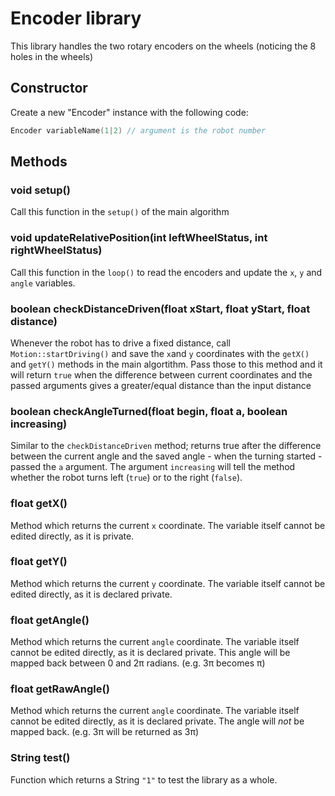 # Encoder library
This library handles the two rotary encoders on the wheels (noticing the 8 holes in the wheels)
## Constructor
Create a new "Encoder" instance with the following code:
```c++
Encoder variableName(1|2) // argument is the robot number
```
## Methods
### void setup()
Call this function in the `setup()` of the main algorithm
### void updateRelativePosition(int leftWheelStatus, int rightWheelStatus)
Call this function in the `loop()` to read the encoders and update the `x`, `y` and `angle` variables.
### boolean checkDistanceDriven(float xStart, float yStart, float distance)
Whenever the robot has to drive a fixed distance, call `Motion::startDriving()` and save the `x`and `y` coordinates with the `getX()` and `getY()` methods in the main algortithm. Pass those to this method and it will return `true` when the difference between current coordinates and the passed arguments gives a greater/equal distance than the input distance
### boolean checkAngleTurned(float begin, float a, boolean increasing)
Similar to the `checkDistanceDriven` method; returns true after the difference between the current angle and the saved angle - when the turning started - passed the `a` argument. The argument `increasing` will tell the method whether the robot turns left (`true`) or to the right (`false`).
### float getX()
Method which returns the current `x` coordinate. The variable itself cannot be edited directly, as it is private.
### float getY()
Method which returns the current `y` coordinate. The variable itself cannot be edited directly, as it is declared private.
### float getAngle()
Method which returns the current `angle` coordinate. The variable itself cannot be edited directly, as it is declared private. This angle will be mapped back between 0 and 2&pi; radians. (e.g. 3&pi; becomes &pi;)
### float getRawAngle()
Method which returns the current `angle` coordinate. The variable itself cannot be edited directly, as it is declared private. The angle will *not* be mapped back. (e.g. 3&pi; will be returned as 3&pi;)
### String test()
Function which returns a String `"1"` to test the library as a whole.